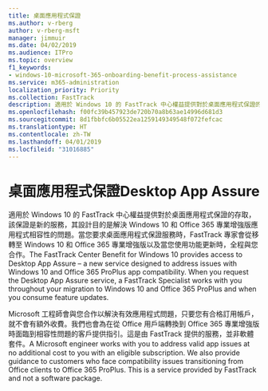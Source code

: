 ```yaml
---
title: 桌面應用程式保證
ms.author: v-rberg
author: v-rberg-msft
manager: jimmuir
ms.date: 04/02/2019
ms.audience: ITPro
ms.topic: overview
f1_keywords:
- windows-10-microsoft-365-onboarding-benefit-process-assistance
ms.service: m365-administration
localization_priority: Priority
ms.collection: FastTrack
description: 適用於 Windows 10 的 FastTrack 中心權益提供對於桌面應用程式保證的存取，該保證為服務，其設計目的是解決 Windows 10 和 Office 365 專業增強版應用程式相容性的問題。
ms.openlocfilehash: f00fc39b457923de720b70a8b63ae14996d681d3
ms.sourcegitcommit: 8d1fbbfc6b05522ea1259149349548f072fefcac
ms.translationtype: HT
ms.contentlocale: zh-TW
ms.lasthandoff: 04/01/2019
ms.locfileid: "31016885"
---
```

# <a name="desktop-app-assure"></a><span data-ttu-id="6dddb-103">桌面應用程式保證</span><span class="sxs-lookup"><span data-stu-id="6dddb-103">Desktop App Assure</span></span>

<span data-ttu-id="6dddb-p101">適用於 Windows 10 的 FastTrack 中心權益提供對於桌面應用程式保證的存取，該保證是新的服務，其設計目的是解決 Windows 10 和 Office 365 專業增強版應用程式相容性的問題。當您要求桌面應用程式保證服務時，FastTrack 專家會從移轉至 Windows 10 和 Office 365 專業增強版以及當您使用功能更新時，全程與您合作。</span><span class="sxs-lookup"><span data-stu-id="6dddb-p101">The FastTrack Center Benefit for Windows 10 provides access to Desktop App Assure – a new service designed to address issues with Windows 10 and Office 365 ProPlus app compatibility. When you request the Desktop App Assure service, a FastTrack Specialist works with you throughout your migration to Windows 10 and Office 365 ProPlus and when you consume feature updates.</span></span> 

<span data-ttu-id="6dddb-p102">Microsoft 工程師會與您合作以解決有效應用程式問題，只要您有合格訂用帳戶，就不會有額外收費。我們也會為在從 Office 用戶端轉換到 Office 365 專業增強版時面臨到相容性問題的客戶提供指引。這是由 FastTrack 提供的服務，並非軟體套件。</span><span class="sxs-lookup"><span data-stu-id="6dddb-p102">A Microsoft engineer works with you to address valid app issues at no additional cost to you with an eligible subscription. We also provide guidance to customers who face compatibility issues transitioning from Office clients to Office 365 ProPlus. This is a service provided by FastTrack and not a software package.</span></span>

  

    

 
